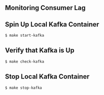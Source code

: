 ## Monitoring Consumer Lag

## Spin Up Local Kafka Container

```bash
$ make start-kafka
```

## Verify that Kafka is Up

```bash
$ make check-kafka
```

## Stop Local Kafka Container

```bash
$ make stop-kafka
```